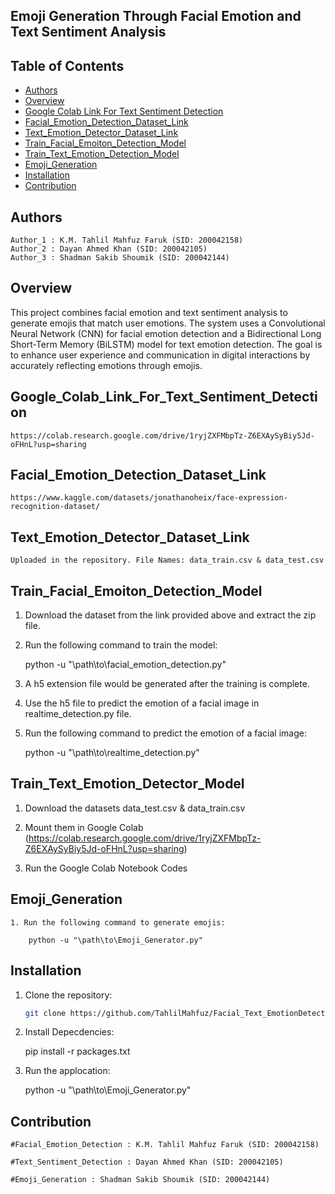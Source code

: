 ## Emoji Generation Through Facial Emotion and Text Sentiment Analysis

## Table of Contents
- [Authors](#Authors)
- [Overview](#Overview)
- [Google Colab Link For Text Sentiment Detection](#Google_Colab_Link_For_Text_Sentiment_Detection)
- [Facial_Emotion_Detection_Dataset_Link](#Facial_Emotion_Detection_Dataset_Link)
- [Text_Emotion_Detector_Dataset_Link](#Text_Emotion_Detector_Dataset_Link)
- [Train_Facial_Emoiton_Detection_Model](#Train_Facial_Emoiton_Detection_Model)
- [Train_Text_Emotion_Detection_Model](#Train_Text_Emotion_Detector_Model)
- [Emoji_Generation](#Emoji_Generation)
- [Installation](#installation)
- [Contribution](#contribution)


## Authors

    Author_1 : K.M. Tahlil Mahfuz Faruk (SID: 200042158)
    Author_2 : Dayan Ahmed Khan (SID: 200042105)
    Author_3 : Shadman Sakib Shoumik (SID: 200042144)

## Overview

This project combines facial emotion and text sentiment analysis to generate emojis that match user emotions. The system uses a Convolutional Neural Network (CNN) for facial emotion detection and a Bidirectional Long Short-Term Memory (BiLSTM) model for text emotion detection. The goal is to enhance user experience and communication in digital interactions by accurately reflecting emotions through emojis.

## Google_Colab_Link_For_Text_Sentiment_Detection

    https://colab.research.google.com/drive/1ryjZXFMbpTz-Z6EXAySyBiy5Jd-oFHnL?usp=sharing

## Facial_Emotion_Detection_Dataset_Link

    https://www.kaggle.com/datasets/jonathanoheix/face-expression-recognition-dataset/
 
## Text_Emotion_Detector_Dataset_Link

    Uploaded in the repository. File Names: data_train.csv & data_test.csv 

## Train_Facial_Emoiton_Detection_Model

1. Download the dataset from the link provided above and extract the zip file.

2. Run the following command to train the model:

    python -u "\path\to\facial_emotion_detection.py"

3. A h5 extension file would be generated after the training is complete.

4. Use the h5 file to predict the emotion of a facial image in realtime_detection.py file.

5. Run the following command to predict the emotion of a facial image:

    python -u "\path\to\realtime_detection.py"

## Train_Text_Emotion_Detector_Model

1. Download the datasets data_test.csv & data_train.csv

2. Mount them in Google Colab
    (https://colab.research.google.com/drive/1ryjZXFMbpTz-Z6EXAySyBiy5Jd-oFHnL?usp=sharing)

3. Run the Google Colab Notebook Codes

## Emoji_Generation

    1. Run the following command to generate emojis:

        python -u "\path\to\Emoji_Generator.py"

## Installation

1. Clone the repository:

   ```bash
   git clone https://github.com/TahlilMahfuz/Facial_Text_EmotionDetector_EmojiGenerator.git

2. Install Depecdencies:
    
    pip install -r packages.txt

3. Run the applocation:

    python -u "\path\to\Emoji_Generator.py"

## Contribution

    #Facial_Emotion_Detection : K.M. Tahlil Mahfuz Faruk (SID: 200042158)

    #Text_Sentiment_Detection : Dayan Ahmed Khan (SID: 200042105)

    #Emoji_Generation : Shadman Sakib Shoumik (SID: 200042144)


    
    
    
